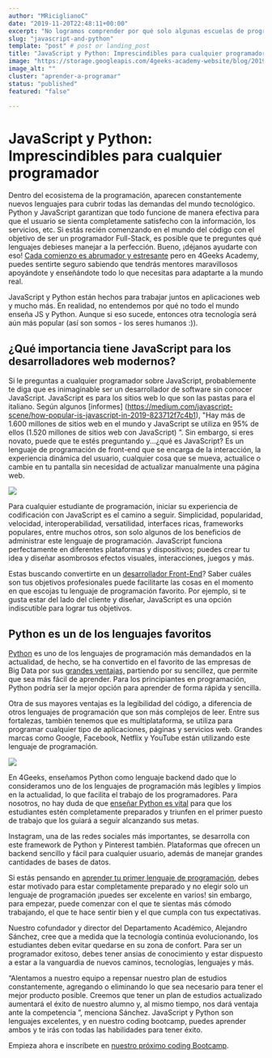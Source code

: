 ```yaml
---
author: "MRiciglianoC"
date: "2019-11-20T22:48:11+00:00"
excerpt: "No logramos comprender por qué solo algunas escuelas de programación enseñan un combinación de JS y Python en un solo programa"
slug: "javascript-and-python"
template: "post" # post or landing_post
title: "JavaScript y Python: Imprescindibles para cualquier programador"
image: "https://storage.googleapis.com/4geeks-academy-website/blog/2019/11/JSandPython-768x552.jpg"
image_alt: ""
cluster: "aprender-a-programar"
status: "published"
featured: "false"

---
```


# **JavaScript y Python: Imprescindibles para cualquier programador**

Dentro del ecosistema de la programación, aparecen constantemente nuevos lenguajes para cubrir todas las demandas del mundo tecnológico. Python y JavaScript garantizan que todo funcione de manera efectiva para que el usuario se sienta completamente satisfecho con la información, los servicios, etc. Si estás recién comenzando en el mundo del código con el objetivo de ser un programador Full-Stack, es posible que te preguntes qué lenguajes debieses manejar a la perfección. Bueno, ¡déjanos ayudarte con eso! [Cada comienzo es abrumador y estresante](/us/learn-to-code/feelings-learning-coding) pero en 4Geeks Academy, puedes sentirte seguro sabiendo que tendrás mentores maravillosos apoyándote y enseñándote todo lo que necesitas para adaptarte a la mundo real.

JavaScript y Python están hechos para trabajar juntos en aplicaciones web y mucho más. En realidad, no entendemos por qué no todo el mundo enseña JS y Python. Aunque si eso sucede, entonces otra tecnología será aún más popular (así son somos - los seres humanos :)).

## **¿Qué importancia tiene JavaScript para los desarrolladores web modernos?**


Si le preguntas a cualquier programador sobre JavaScript, probablemente te diga que es inimaginable ser un desarrollador de software sin conocer JavaScript. JavaScript es para los sitios web lo que son las pastas para el italiano. Según algunos [informes] (https://medium.com/javascript-scene/how-popular-is-javascript-in-2019-823712f7c4b1), "Hay más de 1.600 millones de sitios web en el mundo y JavaScript se utiliza en 95% de ellos (1.520 millones de sitios web con JavaScript) ”. Sin embargo, si eres novato, puede que te estés preguntando y...¿qué es JavaScript? Es un lenguaje de programación de front-end que se encarga de la interacción, la experiencia dinámica del usuario, cualquier cosa que se mueva, actualice o cambie en tu pantalla sin necesidad de actualizar manualmente una página web.


![](https://storage.googleapis.com/4geeks-academy-website/blog/2019/11/js22-300x153.jpg)

Para cualquier estudiante de programación, iniciar su experiencia de codificación con JavaScript es el camino a seguir. Simplicidad, popularidad, velocidad, interoperabilidad, versatilidad, interfaces ricas, frameworks populares, entre muchos otros, son solo algunos de los beneficios de administrar este lenguaje de programación. JavaScript funciona perfectamente en diferentes plataformas y dispositivos; puedes crear tu idea y diseñar asombrosos efectos visuales, interacciones, juegos y más.


Estas buscando convertirte en un [desarrollador Front-End](https://www.techopedia.com/definition/29569/front-end-developer)? Saber cuáles son tus objetivos profesionales puede facilitarte las cosas en el momento en que escojas tu lenguaje de programación favorito. Por ejemplo, si te gusta estar del lado del cliente y diseñar, JavaScript es una opción indiscutible para lograr tus objetivos.

## **Python es un de los lenguajes favoritos**


[Python](https://hackernoon.com/could-pythons-popularity-outperform-javascript-in-the-next-five-years-abed4e307224) es uno de los lenguajes de programación más demandados en la actualidad, de hecho, se ha convertido en el favorito de las empresas de Big Data por sus [grandes ventajas,](https://skillcrush.com/2019/06/21/what-is-python/) partiendo por su sencillez, que permite que sea más fácil de aprender. Para los principiantes en programación, Python podría ser la mejor opción para aprender de forma rápida y sencilla.

Otra de sus mayores ventajas es la legibilidad del código, a diferencia de otros lenguajes de programación que son más complejos de leer. Entre sus fortalezas, también tenemos que es multiplataforma, se utiliza para programar cualquier tipo de aplicaciones, páginas y servicios web. Grandes marcas como Google, Facebook, Netflix y YouTube están utilizando este lenguaje de programación.

![](https://storage.googleapis.com/4geeks-academy-website/blog/2019/11/js22-300x153.jpg)

En 4Geeks, enseñamos Python como lenguaje backend dado que lo consideramos uno de los lenguajes de programación más legibles y limpios en la actualidad, lo que facilita el trabajo de los programadores. Para nosotros, no hay duda de que [enseñar Python es vital](/us/coding-bootcamps/why-we-teach-python-4geeks) para que los estudiantes estén completamente preparados y triunfen en el primer puesto de trabajo que los guiará a seguir alcanzando sus metas.

Instagram, una de las redes sociales más importantes, se desarrolla con este framework de Python y Pinterest también. Plataformas que ofrecen un backend sencillo y fácil para cualquier usuario, además de manejar grandes cantidades de bases de datos.

Si estás pensando en [aprender tu primer lenguaje de programación](/us/coding-bootcamps/coding-bootcamp-syllabus-matters), debes estar motivado para estar completamente preparado y no elegir solo un lenguaje de programación ¡puedes ser excelente en varios! sin embargo, para empezar, puede comenzar con el que te sientas más cómodo trabajando, el que te hace sentir bien y el que cumpla con tus expectativas.

Nuestro cofundador y director del Departamento Académico, Alejandro Sánchez, cree que a medida que la tecnología continúa evolucionando, los estudiantes deben evitar quedarse en su zona de confort. Para ser un programador exitoso, debes tener ansias de conocimiento y estar dispuesto a estar a la vanguardia de nuevos caminos, tecnologías, lenguajes y más.

“Alentamos a nuestro equipo a repensar nuestro plan de estudios constantemente, agregando o eliminando lo que sea necesario para tener el mejor producto posible. Creemos que tener un plan de estudios actualizado aumentará el éxito de nuestro alumno y, al mismo tiempo, nos dará ventaja ante la competencia ”, menciona Sánchez. JavaScript y Python son lenguajes excelentes, y en nuestro coding bootcamp, puedes aprender ambos y te irás con todas las habilidades para tener éxito.



Empieza ahora e inscríbete en [nuestro próximo coding Bootcamp](/apply).

